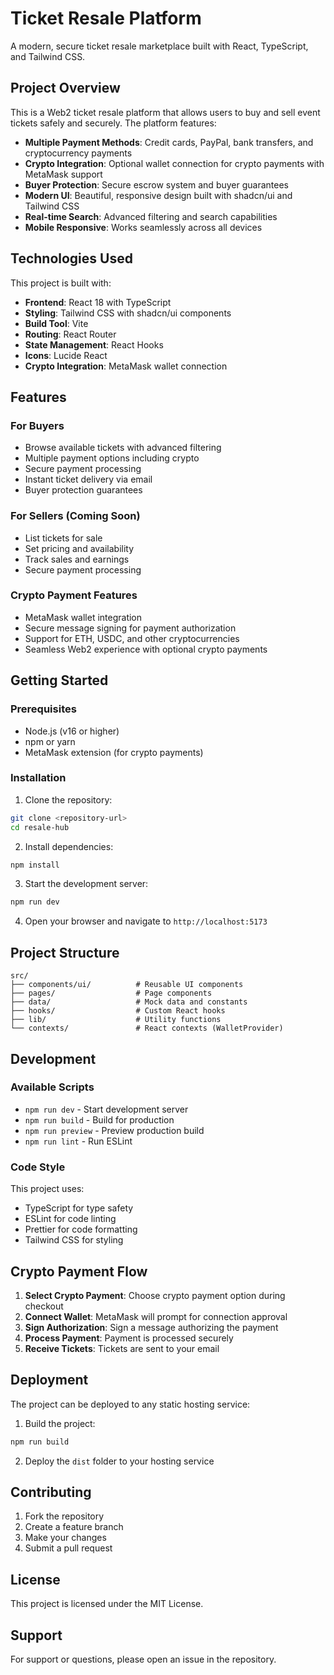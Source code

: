 # Ticket Resale Platform

A modern, secure ticket resale marketplace built with React, TypeScript, and Tailwind CSS.

## Project Overview

This is a Web2 ticket resale platform that allows users to buy and sell event tickets safely and securely. The platform features:

- **Multiple Payment Methods**: Credit cards, PayPal, bank transfers, and cryptocurrency payments
- **Crypto Integration**: Optional wallet connection for crypto payments with MetaMask support
- **Buyer Protection**: Secure escrow system and buyer guarantees
- **Modern UI**: Beautiful, responsive design built with shadcn/ui and Tailwind CSS
- **Real-time Search**: Advanced filtering and search capabilities
- **Mobile Responsive**: Works seamlessly across all devices

## Technologies Used

This project is built with:

- **Frontend**: React 18 with TypeScript
- **Styling**: Tailwind CSS with shadcn/ui components
- **Build Tool**: Vite
- **Routing**: React Router
- **State Management**: React Hooks
- **Icons**: Lucide React
- **Crypto Integration**: MetaMask wallet connection

## Features

### For Buyers

- Browse available tickets with advanced filtering
- Multiple payment options including crypto
- Secure payment processing
- Instant ticket delivery via email
- Buyer protection guarantees

### For Sellers (Coming Soon)

- List tickets for sale
- Set pricing and availability
- Track sales and earnings
- Secure payment processing

### Crypto Payment Features

- MetaMask wallet integration
- Secure message signing for payment authorization
- Support for ETH, USDC, and other cryptocurrencies
- Seamless Web2 experience with optional crypto payments

## Getting Started

### Prerequisites

- Node.js (v16 or higher)
- npm or yarn
- MetaMask extension (for crypto payments)

### Installation

1. Clone the repository:

```bash
git clone <repository-url>
cd resale-hub
```

2. Install dependencies:

```bash
npm install
```

3. Start the development server:

```bash
npm run dev
```

4. Open your browser and navigate to `http://localhost:5173`

## Project Structure

```
src/
├── components/ui/          # Reusable UI components
├── pages/                  # Page components
├── data/                   # Mock data and constants
├── hooks/                  # Custom React hooks
├── lib/                    # Utility functions
└── contexts/               # React contexts (WalletProvider)
```

## Development

### Available Scripts

- `npm run dev` - Start development server
- `npm run build` - Build for production
- `npm run preview` - Preview production build
- `npm run lint` - Run ESLint

### Code Style

This project uses:

- TypeScript for type safety
- ESLint for code linting
- Prettier for code formatting
- Tailwind CSS for styling

## Crypto Payment Flow

1. **Select Crypto Payment**: Choose crypto payment option during checkout
2. **Connect Wallet**: MetaMask will prompt for connection approval
3. **Sign Authorization**: Sign a message authorizing the payment
4. **Process Payment**: Payment is processed securely
5. **Receive Tickets**: Tickets are sent to your email

## Deployment

The project can be deployed to any static hosting service:

1. Build the project:

```bash
npm run build
```

2. Deploy the `dist` folder to your hosting service

## Contributing

1. Fork the repository
2. Create a feature branch
3. Make your changes
4. Submit a pull request

## License

This project is licensed under the MIT License.

## Support

For support or questions, please open an issue in the repository.
